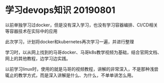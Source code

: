 # 学习devops知识 20190801

以前单独学习过docker，但是没有深入学习，也没有学习容器编排、CI/CD相关等容器技术在实际中的应用

此次学习，计划将docker和kubernetes再次学习一遍，并进行整理

学习时，以从网上找到的马哥docker、马哥k8s教学视频为基础，结合官网文档、网上的其他教程，边学习边实践。

以前学习linux时，使用的就是马哥的视频教程，讲解的非常深入，不是那种浅尝辄止的教学方式，而是深入讲解是什么、为什么，不单单讲怎么用。
